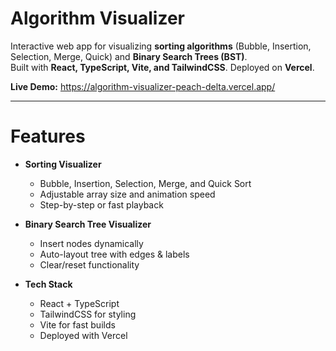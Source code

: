# Algorithm Visualizer

Interactive web app for visualizing **sorting algorithms** (Bubble, Insertion, Selection, Merge, Quick) and **Binary Search Trees (BST)**.  
Built with **React, TypeScript, Vite, and TailwindCSS**. Deployed on **Vercel**.

 **Live Demo:** https://algorithm-visualizer-peach-delta.vercel.app/

---

# Features
- **Sorting Visualizer**
  - Bubble, Insertion, Selection, Merge, and Quick Sort
  - Adjustable array size and animation speed
  - Step-by-step or fast playback

- **Binary Search Tree Visualizer**
  - Insert nodes dynamically
  - Auto-layout tree with edges & labels
  - Clear/reset functionality

- **Tech Stack**
  - React + TypeScript
  - TailwindCSS for styling
  - Vite for fast builds
  - Deployed with Vercel

